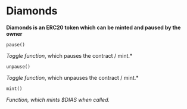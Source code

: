 # Diamonds

**Diamonds is an ERC20 token which can be minted and paused by the owner**

```
pause()
```
*Toggle function*, which pauses the contract / mint.*

```
unpause()
```
*Toggle function*, which unpauses the contract / mint.*


```
mint()
```
*Function, which mints $DIAS when called.*
